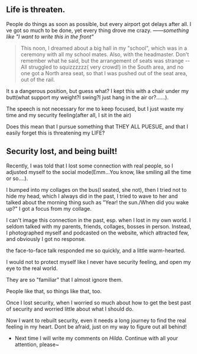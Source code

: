 ## Life is threaten. 
People do things as soon as possible,  but every airport got delays after all.
I ve got so much to be done, yet every thing drove me crazy.
 *——something like "I want to write this in the front"*

> This noon, I dreamed about a big hall in my "school", which was in a ceremony with all my school mates. Also, with the headmaster. Don't remember what he said, but the arrangement of seats was strange -- All struggled to squizzzzzz( very crowd!) in the South area, and no one got a North area seat, so that I was pushed out of the seat area, out of the rail.

It s a dangerous position, but guess what? I kept this with a chair under my butt(what support my weight?I swing?I just hang in the air or?……).  

The speech is not necessary for me to keep focused, but I just waste my time and my security feeling(after all, I sit in the air)

Does this mean that I pursue something that THEY ALL PUESUE, and that I easily forget this is threatening my LIFE?

## Security lost, and being built!

Recently, I was told that I lost some connection with real people, so I adjusted myself to the social mode(Emm...You know, like smiling all the time or so....).

I bumped into my collages on the bus(I seated, she not), then I tried not to hide my head, which I always did in the past, I tried to wave to her and talked about the morning thing such as "Year! the sun./When did you wake up?" I got a focus from my collage. 

I can't image this connection in the past, esp. when I lost in my own world. I seldom talked with my parents, friends, collages, bosses in person. Instead, I photographed myself and podcasted on the website, which attracted few, and obviously I got no response.

the face-to-face talk responded me so quickly, and a little warm-hearted.

I would not to protect myself like I never have security feeling, and open my eye to the real world.

They are  so "familiar" that I almost ignore them.

People like that, so things like that, too.

Once I lost security, when I worried so much about how to get the best past of security and worried little about what I should do.

Now I want to rebuilt security, even it needs a long journey to find the real feeling in my heart.  Dont be afraid, just on my way to figure out all behind!

- Next time I will write my comments on *Hilda*. Continue with all  your attention, please~ 
<!--stackedit_data:
eyJoaXN0b3J5IjpbLTE2ODIwMjYzOTNdfQ==
-->